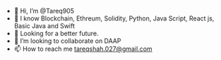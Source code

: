 - 👋 Hi, I’m @Tareq905
- 👀 I know Blockchain, Ethreum, Solidity, Python, Java Script, React js, Basic Java and Swift
- 🌱  Looking for a better future.
- 💞️ I’m looking to collaborate on DAAP
- 📫 How to reach me tareqshah.027@gmail.com

<!---
Tareq905/Tareq905 is a ✨ special ✨ repository because its `README.md` (this file) appears on your GitHub profile.
You can click the Preview link to take a look at your changes.
--->
